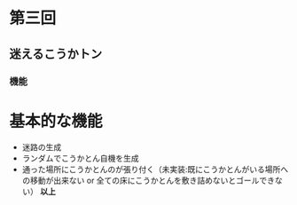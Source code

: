 # 第三回
## 迷えるこうかトン
### 機能
# 基本的な機能
* 迷路の生成
* ランダムでこうかとん自機を生成
* 通った場所にこうかとんのが張り付く（未実装:既にこうかとんがいる場所への移動が出来ない or 全ての床にこうかとんを敷き詰めないとゴールできない）
**以上**
